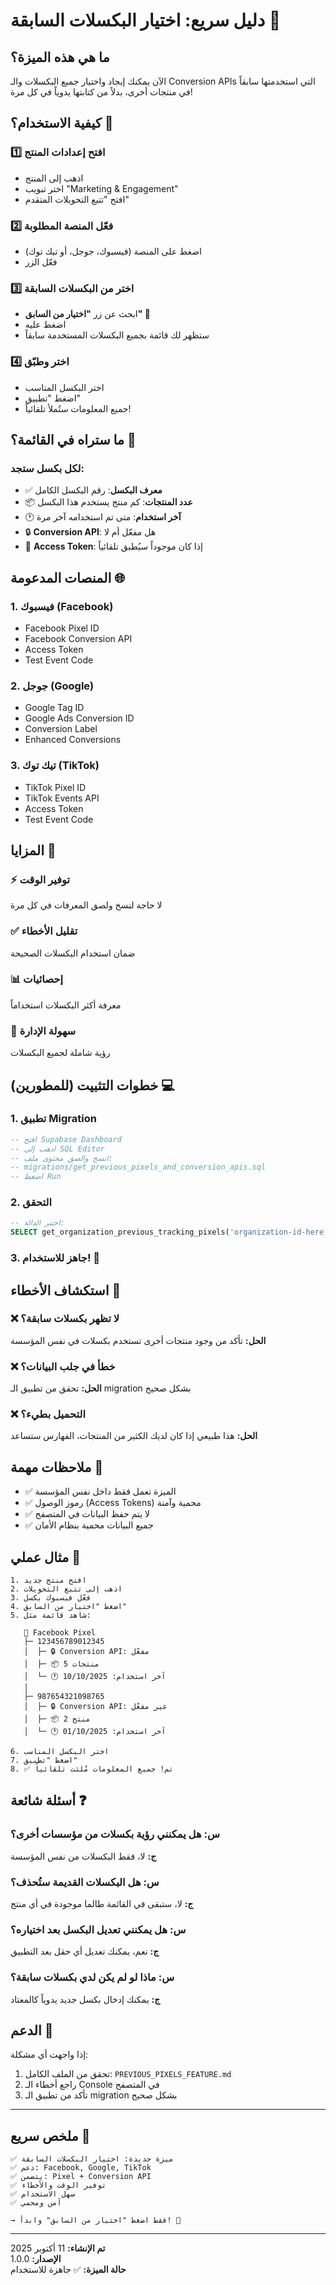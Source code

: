 # دليل سريع: اختيار البكسلات السابقة 🎯

## ما هي هذه الميزة؟

الآن يمكنك إيجاد واختيار جميع البكسلات والـ Conversion APIs التي استخدمتها سابقاً في منتجات أخرى، بدلاً من كتابتها يدوياً في كل مرة!

## كيفية الاستخدام؟ 📖

### 1️⃣ افتح إعدادات المنتج
- اذهب إلى المنتج
- اختر تبويب "Marketing & Engagement"
- افتح "تتبع التحويلات المتقدم"

### 2️⃣ فعّل المنصة المطلوبة
- اضغط على المنصة (فيسبوك، جوجل، أو تيك توك)
- فعّل الزر

### 3️⃣ اختر من البكسلات السابقة
- ابحث عن زر **"اختيار من السابق" 📜**
- اضغط عليه
- ستظهر لك قائمة بجميع البكسلات المستخدمة سابقاً

### 4️⃣ اختر وطبّق
- اختر البكسل المناسب
- اضغط "تطبيق"
- جميع المعلومات ستُملأ تلقائياً!

## ما ستراه في القائمة؟ 👀

### لكل بكسل ستجد:
- ✅ **معرف البكسل**: رقم البكسل الكامل
- 📦 **عدد المنتجات**: كم منتج يستخدم هذا البكسل
- 🕐 **آخر استخدام**: متى تم استخدامه آخر مرة
- 🔒 **Conversion API**: هل مفعّل أم لا
- 🎯 **Access Token**: إذا كان موجوداً سيُطبق تلقائياً

## المنصات المدعومة 🌐

### 1. فيسبوك (Facebook)
- Facebook Pixel ID
- Facebook Conversion API
- Access Token
- Test Event Code

### 2. جوجل (Google)
- Google Tag ID
- Google Ads Conversion ID
- Conversion Label
- Enhanced Conversions

### 3. تيك توك (TikTok)
- TikTok Pixel ID
- TikTok Events API
- Access Token
- Test Event Code

## المزايا 🎁

### ⚡ توفير الوقت
لا حاجة لنسخ ولصق المعرفات في كل مرة

### ✅ تقليل الأخطاء
ضمان استخدام البكسلات الصحيحة

### 📊 إحصائيات
معرفة أكثر البكسلات استخداماً

### 🔄 سهولة الإدارة
رؤية شاملة لجميع البكسلات

## خطوات التثبيت (للمطورين) 💻

### 1. تطبيق Migration
```sql
-- افتح Supabase Dashboard
-- اذهب إلى SQL Editor
-- انسخ والصق محتوى ملف:
-- migrations/get_previous_pixels_and_conversion_apis.sql
-- اضغط Run
```

### 2. التحقق
```sql
-- اختبر الدالة:
SELECT get_organization_previous_tracking_pixels('organization-id-here');
```

### 3. جاهز للاستخدام! 🎉

## استكشاف الأخطاء 🔧

### ❌ لا تظهر بكسلات سابقة؟
**الحل:** تأكد من وجود منتجات أخرى تستخدم بكسلات في نفس المؤسسة

### ❌ خطأ في جلب البيانات؟
**الحل:** تحقق من تطبيق الـ migration بشكل صحيح

### ❌ التحميل بطيء؟
**الحل:** هذا طبيعي إذا كان لديك الكثير من المنتجات، الفهارس ستساعد

## ملاحظات مهمة 📝

- ✅ الميزة تعمل فقط داخل نفس المؤسسة
- ✅ رموز الوصول (Access Tokens) محمية وآمنة
- ✅ لا يتم حفظ البيانات في المتصفح
- ✅ جميع البيانات محمية بنظام الأمان

## مثال عملي 📸

```
1. افتح منتج جديد
2. اذهب إلى تتبع التحويلات
3. فعّل فيسبوك بكسل
4. اضغط "اختيار من السابق"
5. شاهد قائمة مثل:

   📘 Facebook Pixel
   ├─ 123456789012345
   │  ├─ 🔒 Conversion API: مفعّل
   │  ├─ 📦 5 منتجات
   │  └─ 🕐 آخر استخدام: 10/10/2025
   │
   ├─ 987654321098765
   │  ├─ 🔒 Conversion API: غير مفعّل
   │  ├─ 📦 2 منتج
   │  └─ 🕐 آخر استخدام: 01/10/2025

6. اختر البكسل المناسب
7. اضغط "تطبيق"
8. ✅ تم! جميع المعلومات مُلئت تلقائياً
```

## أسئلة شائعة ❓

### س: هل يمكنني رؤية بكسلات من مؤسسات أخرى؟
**ج:** لا، فقط البكسلات من نفس المؤسسة

### س: هل البكسلات القديمة ستُحذف؟
**ج:** لا، ستبقى في القائمة طالما موجودة في أي منتج

### س: هل يمكنني تعديل البكسل بعد اختياره؟
**ج:** نعم، يمكنك تعديل أي حقل بعد التطبيق

### س: ماذا لو لم يكن لدي بكسلات سابقة؟
**ج:** يمكنك إدخال بكسل جديد يدوياً كالمعتاد

## الدعم 💬

إذا واجهت أي مشكلة:
1. تحقق من الملف الكامل: `PREVIOUS_PIXELS_FEATURE.md`
2. راجع أخطاء الـ Console في المتصفح
3. تأكد من تطبيق الـ migration بشكل صحيح

---

## ملخص سريع 🚀

```
✅ ميزة جديدة: اختيار البكسلات السابقة
✅ دعم: Facebook, Google, TikTok
✅ يتضمن: Pixel + Conversion API
✅ توفير الوقت والأخطاء
✅ سهل الاستخدام
✅ آمن ومحمي

→ فقط اضغط "اختيار من السابق" وابدأ! 🎉
```

---

**تم الإنشاء:** 11 أكتوبر 2025  
**الإصدار:** 1.0.0  
**حالة الميزة:** ✅ جاهزة للاستخدام

